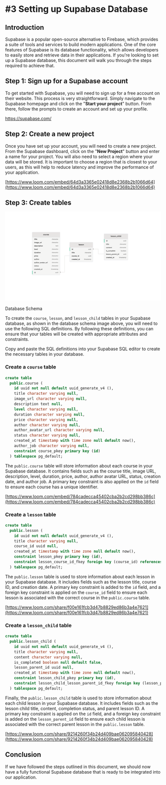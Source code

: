 # #3  Setting up Supabase Database

## Introduction

Supabase is a popular open-source alternative to Firebase, which provides a suite of tools and services to build modern applications. One of the core features of Supabase is its database functionality, which allows developers to easily store and retrieve data in their applications. If you're looking to set up a Supabase database, this document will walk you through the steps required to achieve that.

## Step 1: Sign up for a Supabase account

To get started with Supabase, you will need to sign up for a free account on their website. This process is very straightforward. Simply navigate to the Supabase homepage and click on the "**Start your project**" button. From there, follow the prompts to create an account and set up your profile.

<link-preview>https://supabase.com/</link-preview>

## Step 2: Create a new project

Once you have set up your account, you will need to create a new project. From the Supabase dashboard, click on the "**New Project**" button and enter a name for your project. You will also need to select a region where your data will be stored. It is important to choose a region that is closest to your users, as this will help to reduce latency and improve the performance of your application. 

[https://www.loom.com/embed/64d3a3365e02418d8e2368b2b1066d64](https://www.loom.com/embed/64d3a3365e02418d8e2368b2b1066d64)

## Step 3: Create tables

![Database Schema](https://raw.githubusercontent.com/sahibul-nf/educative_app_clone/main/screenshots/supbase-schema.png)

Database Schema

To create the `course`, `lesson`, and `lesson_child` tables in your Supabase database, as shown in the database schema image above, you will need to use the following SQL definitions. By following these definitions, you can ensure that your tables will be created with appropriate attributes and constraints.

Copy and paste the SQL definitions into your Supabase SQL editor to create the necessary tables in your database.

### Create a `course` table

```sql
create table
  public.course (
    id uuid not null default uuid_generate_v4 (),
    title character varying null,
    image_url character varying null,
    description text null,
    level character varying null,
    duration character varying null,
    price character varying null,
    author character varying null,
    author_avatar_url character varying null,
    status character varying null,
    created_at timestamp with time zone null default now(),
    author_job character varying null,
    constraint course_pkey primary key (id)
  ) tablespace pg_default;

```

The `public.course` table will store information about each course in your Supabase database. It contains fields such as the course title, image URL, description, level, duration, price, author, author avatar URL, status, creation date, and author job. A primary key constraint is also applied on the `id` field to ensure each course has a unique identifier.

[https://www.loom.com/embed/784cadecca45402cba2b2cd298bb386c](https://www.loom.com/embed/784cadecca45402cba2b2cd298bb386c)

### Create a `lesson` table

```sql
create table
  public.lesson (
    id uuid not null default uuid_generate_v4 (),
    title character varying null,
    course_id uuid null,
    created_at timestamp with time zone null default now(),
    constraint lesson_pkey primary key (id),
    constraint lesson_course_id_fkey foreign key (course_id) references course (id) on delete cascade
  ) tablespace pg_default;

```

The `public.lesson` table is used to store information about each lesson in your Supabase database. It includes fields such as the lesson title, course ID, and creation date. A primary key constraint is added to the `id` field, and a foreign key constraint is applied on the `course_id` field to ensure each lesson is associated with the correct course in the `public.course` table.

[https://www.loom.com/share/f00e161fcb3d47b8829ed86b3a4e7621](https://www.loom.com/share/f00e161fcb3d47b8829ed86b3a4e7621)

### Create a `lesson_child` table

```sql
create table
  public.lesson_child (
    id uuid not null default uuid_generate_v4 (),
    title character varying null,
    content character varying null,
    is_completed boolean null default false,
    lesson_parent_id uuid null,
    created_at timestamp with time zone null default now(),
    constraint lesson_child_pkey primary key (id),
    constraint lesson_child_lesson_parent_id_fkey foreign key (lesson_parent_id) references lesson (id) on delete cascade
  ) tablespace pg_default;

```

Finally, the `public.lesson_child` table is used to store information about each child lesson in your Supabase database. It includes fields such as the lesson child title, content, completion status, and parent lesson ID. A primary key constraint is applied on the `id` field, and a foreign key constraint is added on the `lesson_parent_id` field to ensure each child lesson is associated with the correct parent lesson in the `public.lesson` table.

[https://www.loom.com/share/9214260f34b24d409bae062095840428](https://www.loom.com/share/9214260f34b24d409bae062095840428)

## Conclusion

If we have followed the steps outlined in this document, we should now have a fully functional Supabase database that is ready to be integrated into our application.